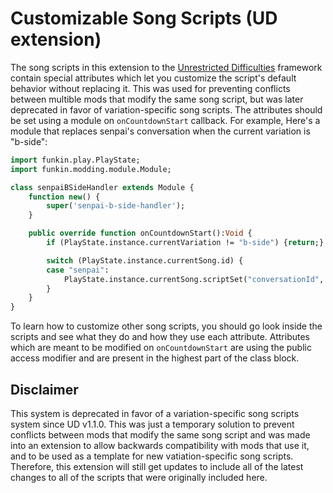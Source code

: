 # Customizable Song Scripts (UD extension)

The song scripts in this extension to the [Unrestricted Difficulties](https://github.com/AppleHair/FNF-UnrestDiffs) framework contain special attributes which let you customize the script's default behavior without replacing it. This was used for preventing conflicts between multible mods that modify the same song script, but was later deprecated in favor of variation-specific song scripts. The attributes should be set using a module on `onCountdownStart` callback. For example, Here's a module that replaces senpai's conversation when the current variation is "b-side":

```haxe
import funkin.play.PlayState;
import funkin.modding.module.Module;

class senpaiBSideHandler extends Module {
	function new() {
		super('senpai-b-side-handler');
	}

    public override function onCountdownStart():Void {
        if (PlayState.instance.currentVariation != "b-side") {return;}

        switch (PlayState.instance.currentSong.id) {
        case "senpai":
            PlayState.instance.currentSong.scriptSet("conversationId", "senpai-B-sides");
        }
    }
}
```

To learn how to customize other song scripts, you should go look inside the scripts and see what they do and how they use each attribute. Attributes which are meant to be modified on `onCountdownStart` are using the public access modifier and are present in the highest part of the class block.

## Disclaimer

This system is deprecated in favor of a variation-specific song scripts system since UD v1.1.0. This was just a temporary solution to prevent conflicts between mods that modify the same song script and was made into an extension to allow backwards compatibility with mods that use it, and to be used as a template for new vatiation-specific song scripts. Therefore, this extension will still get updates to include all of the latest changes to all of the scripts that were originally included here.